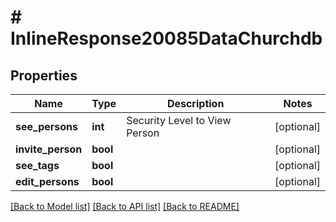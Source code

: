 # # InlineResponse20085DataChurchdb

## Properties

Name | Type | Description | Notes
------------ | ------------- | ------------- | -------------
**see_persons** | **int** | Security Level to View Person | [optional]
**invite_person** | **bool** |  | [optional]
**see_tags** | **bool** |  | [optional]
**edit_persons** | **bool** |  | [optional]

[[Back to Model list]](../../README.md#models) [[Back to API list]](../../README.md#endpoints) [[Back to README]](../../README.md)
